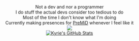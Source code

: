 <div align="center">
Not a dev and nor a programmer  
<div align="center">
I do stuff the actual devs consider too tedious to do  
<div align="center">
Most of the time I don't know what I'm doing  
<div align="center">
Currently making presences for <a href="https://premid.app/users/368399721494216706">PreMiD</a> whenever I feel like it
<div align="center">  
<a href="https://discord.com/users/368399721494216706" >  
  <img src="https://lanyard-profile-readme.vercel.app/api/368399721494216706"  />  
</a>  
<div align="center"> 
<a href="https://github.com/kyrie25">
	<img src="https://github-readme-stats.vercel.app/api?username=kyrie25&count_private=true&include_all_commits=true&show_icons=true&theme=dark&custom_title=Kyrie's GitHub Stats" alt="Kyrie's GitHub Stats">
</a>
